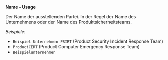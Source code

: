**Name - Usage**

Der Name der ausstellenden Partei. In der Regel der Name des Unternehmens oder der Name des Produktsicherheitsteams.

*Beispiele:*

* `Beispiel Unternehmen PSIRT` (Product Security Incident Response Team)
* `ProductCERT` (Product Computer Emergency Response Team)
* `Beispielunternehmen`

